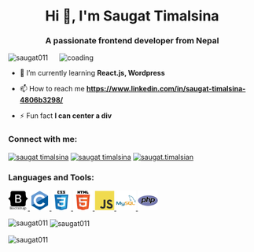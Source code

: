 
<h1 align="center">Hi 👋, I'm Saugat Timalsina</h1>
<h3 align="center">A passionate frontend developer from Nepal</h3>
<img align="right" alt="coading" width="400" src="https://user-images.githubusercontent.com/55389276/140866485-8fb1c876-9a8f-4d6a-98dc-08c4981eaf70.gif">

<p align="left"> <img src="https://komarev.com/ghpvc/?username=saugat011&label=Profile%20views&color=0e75b6&style=flat" alt="saugat011" /> </p>

- 🌱 I’m currently learning **React.js, Wordpress**

- 📫 How to reach me **https://www.linkedin.com/in/saugat-timalsina-4806b3298/**

- ⚡ Fun fact **I can center a div**

<h3 align="left">Connect with me:</h3>
<p align="left">
<a href="https://linkedin.com/in/saugat timalsina" target="blank"><img align="center" src="https://raw.githubusercontent.com/rahuldkjain/github-profile-readme-generator/master/src/images/icons/Social/linked-in-alt.svg" alt="saugat timalsina" height="30" width="40" /></a>
<a href="https://fb.com/saugat timalsina" target="blank"><img align="center" src="https://raw.githubusercontent.com/rahuldkjain/github-profile-readme-generator/master/src/images/icons/Social/facebook.svg" alt="saugat timalsina" height="30" width="40" /></a>
<a href="https://instagram.com/saugat.timalsian" target="blank"><img align="center" src="https://raw.githubusercontent.com/rahuldkjain/github-profile-readme-generator/master/src/images/icons/Social/instagram.svg" alt="saugat.timalsian" height="30" width="40" /></a>
</p>

<h3 align="left">Languages and Tools:</h3>
<p align="left"> <a href="https://getbootstrap.com" target="_blank" rel="noreferrer"> <img src="https://raw.githubusercontent.com/devicons/devicon/master/icons/bootstrap/bootstrap-plain-wordmark.svg" alt="bootstrap" width="40" height="40"/> </a> <a href="https://www.cprogramming.com/" target="_blank" rel="noreferrer"> <img src="https://raw.githubusercontent.com/devicons/devicon/master/icons/c/c-original.svg" alt="c" width="40" height="40"/> </a> <a href="https://www.w3schools.com/css/" target="_blank" rel="noreferrer"> <img src="https://raw.githubusercontent.com/devicons/devicon/master/icons/css3/css3-original-wordmark.svg" alt="css3" width="40" height="40"/> </a> <a href="https://www.w3.org/html/" target="_blank" rel="noreferrer"> <img src="https://raw.githubusercontent.com/devicons/devicon/master/icons/html5/html5-original-wordmark.svg" alt="html5" width="40" height="40"/> </a> <a href="https://developer.mozilla.org/en-US/docs/Web/JavaScript" target="_blank" rel="noreferrer"> <img src="https://raw.githubusercontent.com/devicons/devicon/master/icons/javascript/javascript-original.svg" alt="javascript" width="40" height="40"/> </a> <a href="https://www.mysql.com/" target="_blank" rel="noreferrer"> <img src="https://raw.githubusercontent.com/devicons/devicon/master/icons/mysql/mysql-original-wordmark.svg" alt="mysql" width="40" height="40"/> </a> <a href="https://www.php.net" target="_blank" rel="noreferrer"> <img src="https://raw.githubusercontent.com/devicons/devicon/master/icons/php/php-original.svg" alt="php" width="40" height="40"/> </a> </p>

<p><img align="left" src="https://github-readme-stats.vercel.app/api/top-langs?username=saugat011&show_icons=true&locale=en&layout=compact" alt="saugat011" /></p>

<p>&nbsp;<img align="center" src="https://github-readme-stats.vercel.app/api?username=saugat011&show_icons=true&locale=en" alt="saugat011" /></p>

<p><img align="center" src="https://github-readme-streak-stats.herokuapp.com/?user=saugat011&" alt="saugat011" /></p>
